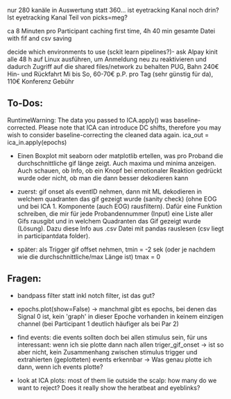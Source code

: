 nur 280 kanäle in Auswertung statt 360... ist eyetracking Kanal noch drin?
Ist eyetracking Kanal Teil von picks=meg?

ca 8 Minuten pro Participant caching first time, 4h 40 min gesamte Datei with fif and csv saving

decide which environments to use (sckit learn pipelines?)- ask Alpay 
kinit alle 48 h auf Linux ausführen, um Anmeldung neu zu reaktivieren und dadurch Zugriff auf die shared files/network zu behalten
PUG, Bahn 240€ Hin- und Rückfahrt Mi bis So, 60-70€ p.P. pro Tag (sehr günstig für da), 110€ Konferenz Gebühr

## To-Dos:

  RuntimeWarning: The data you passed to ICA.apply() was baseline-corrected. Please note that ICA can introduce DC shifts, therefore you may wish to consider baseline-correcting the cleaned data again.
  ica_out = ica_in.apply(epochs)

  
- Einen Boxplot mit seaborn oder matplotlib ertellen, was pro Proband die durchschnittliche gif länge zeigt. Auch maxima und minima anzeigen. Auch schauen, ob Info, ob ein Knopf bei emotionaler Reaktion gedrückt wurde oder nicht, ob man die dann besser dekodieren kann

- zuerst: gif onset als eventID nehmen, dann mit ML dekodieren in welchem quadranten das gif gezeigt wurde (sanity check) (ohne EOG und bei ICA 1. Komponente (auch EOG) rausfiltern). Dafür eine Funktion schreiben, die mir für jede Probandennummer (Input) eine Liste aller Gifs rausgibt und in welchem Quadranten das Gif gezeigt wurde (Lösung). Dazu diese Info aus .csv Datei mit pandas rauslesen (csv liegt in participantdata folder). 
    
- später: als Trigger gif offset nehmen, tmin = -2 sek (oder je nachdem wie die durchschnittliche/max Länge ist) tmax = 0


## Fragen:
- bandpass filter statt inkl notch filter, ist das gut?
- epochs.plot(show=False) -> manchmal gibt es epochs, bei denen das Signal 0 ist, kein 'graph' in dieser Epoche vorhanden in keinem einzigen channel (bei Participant 1 deutlich häufiger als bei Par 2)
- find events: die events sollten doch bei allen stimulus sein, für uns interessant: wenn ich sie plotte dann nach allen triger_gif_onset -> ist so aber nicht, kein Zusammenhang zwischen stimulus trigger und extrahierten (geplotteten) events erkennbar
  -> Was genau plotte ich dann, wenn ich events plotte?

- look at ICA plots: most of them lie outside the scalp: how many do we want to reject? Does it really show the heratbeat and eyeblinks?








